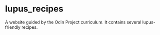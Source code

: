 # lupus_recipes
A website guided by the Odin Project curriculum. It contains several lupus-friendly recipes. 
